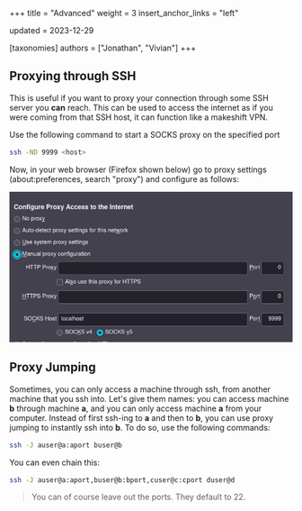 +++
title = "Advanced"
weight = 3
insert_anchor_links = "left"

updated = 2023-12-29

[taxonomies]
authors = ["Jonathan", "Vivian"]
+++



## Proxying through SSH
This is useful if you want to proxy your connection through some SSH server you **can** reach.
This can be used to access the internet as if you were coming from that SSH host, it can function like a makeshift VPN.

Use the following command to start a SOCKS proxy on the specified port
```sh
ssh -ND 9999 <host>
```

Now, in your web browser (Firefox shown below) go to proxy settings
(about:preferences, search "proxy") and configure as follows:

![Setting up a proxy under Firefox: Select Manual Proxy Configuration and leave all fields blank except "SOCKS Host", fill with localhost, and the corresponding port 9999](./proxy-firefox.png)

## Proxy Jumping

Sometimes, you can only access a machine through ssh, from another machine that you ssh into. 
Let's give them names: you can access machine **b** through machine **a**, 
and you can only access machine **a** from your computer.
Instead of first ssh-ing to **a** and then to **b**, you can use proxy jumping to instantly ssh into **b**.
To do so, use the following commands:

```bash
ssh -J auser@a:aport buser@b
```
You can even chain this:
```bash
ssh -J auser@a:aport,buser@b:bport,cuser@c:cport duser@d
```

> You can of course leave out the ports. They default to 22.